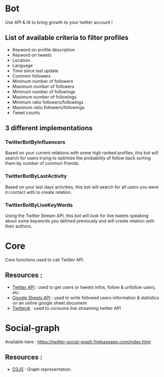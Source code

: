 # Bot
Use API & IA to bring growth to your twitter account !

## List of available criteria to filter profiles
- Keyword on profile description
- Keyword on tweets
- Location
- Language
- Time since last update
- Common followers
- Minimum number of followers
- Maximum number of followers
- Minimum number of followings
- Maximum number of followings
- Minimum ratio followers/followings
- Maximum ratio followers/followings
- Tweet counts

## 3 different implementations

### TwitterBotByInfluencers
Based on your current relations with some high ranked profiles, this bot will search for users trying to optimize the probability of follow back sorting them by number of common friends.

### TwitterBotByLastActivity
Based on your last days activities, this bot will search for all users you were in contact with to create relation.

### TwitterBotByLiveKeyWords
Using the Twitter Stream API, this bot will look for live tweets speaking about some keywords you defined previously and will create relation with their authors.

# Core
Core functions used to call Twitter API.

## Resources :
- [Twitter API](https://developer.twitter.com/en/docs) : used to get users or tweets infos, follow & unfollow users, etc.
- [Google Sheets API](https://developers.google.com/sheets/api/) : used to write followed users information & statistics on an online google sheet document
- [Twitter4j](http://twitter4j.org/en/) : used to consume live streaming twitter API

# Social-graph
Available here : https://twitter-social-graph.firebaseapp.com/index.html
## Resources :
- [D3JS](https://bl.ocks.org/heybignick/3faf257bbbbc7743bb72310d03b86ee8) : Graph representation.
